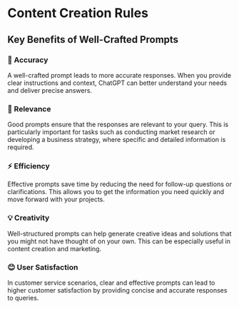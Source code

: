 # Content Creation Rules

## Key Benefits of Well-Crafted Prompts

### 🎯 Accuracy
A well-crafted prompt leads to more accurate responses. When you provide clear instructions and context, ChatGPT can better understand your needs and deliver precise answers.

### 🎯 Relevance
Good prompts ensure that the responses are relevant to your query. This is particularly important for tasks such as conducting market research or developing a business strategy, where specific and detailed information is required.

### ⚡ Efficiency
Effective prompts save time by reducing the need for follow-up questions or clarifications. This allows you to get the information you need quickly and move forward with your projects.

### 💡 Creativity
Well-structured prompts can help generate creative ideas and solutions that you might not have thought of on your own. This can be especially useful in content creation and marketing.

### 😊 User Satisfaction
In customer service scenarios, clear and effective prompts can lead to higher customer satisfaction by providing concise and accurate responses to queries.
